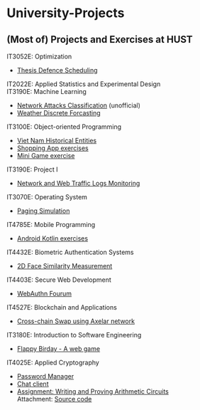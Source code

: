 # University-Projects
## (Most of) Projects and Exercises at HUST


IT3052E: Optimization
  - [Thesis Defence Scheduling](https://github.com/trung109/Fundamental-of-Optimization)

IT2022E: Applied Statistics and Experimental Design	\
IT3190E: Machine Learning 
  - [Network Attacks Classification](https://github.com/trung109/network-attack-detection) (unofficial)
  - [Weather Discrete Forcasting](https://github.com/trung109/ML-Project)

IT3100E: Object-oriented Programming
  - [Viet Nam Historical Entities](https://github.com/trung109/VietNamHistory)
  - [Shopping App exercises](https://github.com/trung109/Lab)
  - [Mini Game exercise](https://github.com/trung109/MiniGame)

IT3190E: Project I
  - [Network and Web Traffic Logs Monitoring](https://github.com/trung109/Project1-Group11-Service-log-program)

IT3070E: Operating System
  - [Paging Simulation](https://github.com/trung109/OS-paging)

IT4785E: Mobile Programming
  - [Android Kotlin exercises](https://github.com/trung109/Mobile-Programing)

IT4432E: Biometric Authentication Systems
  - [2D Face Similarity Measurement](https://github.com/trung109/2D-Face-Recognition)

IT4403E: Secure Web Development
  - [WebAuthn Fourum](https://github.com/trung109/webauthn-forum)

IT4527E: Blockchain and Applications
  - [Cross-chain Swap using Axelar network](https://github.com/dumbled00r/CrossChainSwap)

 IT3180E: Introduction to Software Engineering
   - [Flappy Birday - A web game](https://github.com/hieunt210330/FlappyBirday)

IT4025E: Applied Cryptography
  - [Password Manager](https://github.com/hieunt210330/CS255-Password-Manager)
  - [Chat client](https://github.com/hieunt210330/Proj2-CS255)
  - [Assignment: Writing and Proving Arithmetic Circuits](https://github.com/rdi-berkeley/zkp-mooc-lab) \
    Attachment: [Source code](https://husteduvn-my.sharepoint.com/personal/trung_nq214976_sis_hust_edu_vn/_layouts/15/onedrive.aspx?id=%2Fpersonal%2Ftrung%5Fnq214976%5Fsis%5Fhust%5Fedu%5Fvn%2FDocuments%2FZKP&ga=1)
  
















